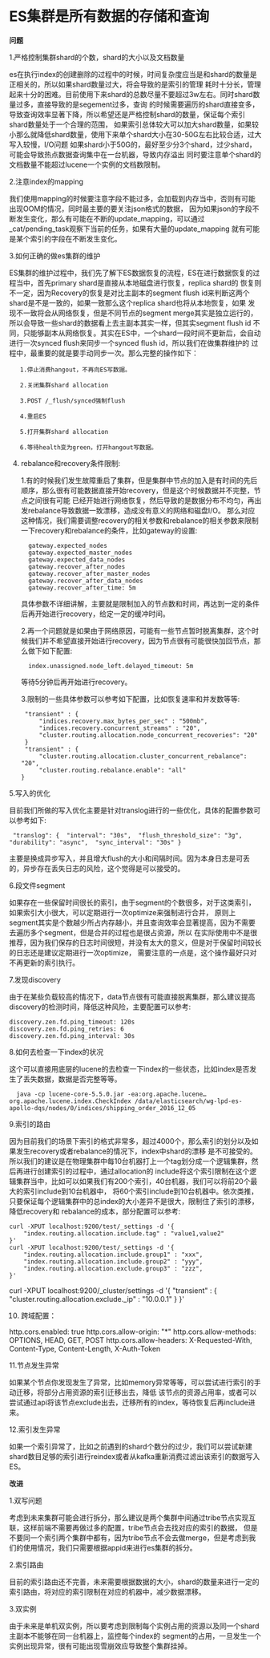 # ES集群是所有数据的存储和查询

**问题**

1.严格控制集群shard的个数，shard的大小以及文档数量

es在执行index的创建删除的过程中的时候，时间复杂度应当是和shard的数量是正相关的，所以如果shard数量过大，将会导致的是索引的管理
耗时十分长，管理起来十分的困难。目前使用下来shard的总数尽量不要超过3w左右。同时shard数量过多，直接导致的是segement过多，查询
的时候需要遍历的shard直接变多，导致查询效率显著下降，所以希望还是严格控制shard的数量，保证每个索引shard数量处于一个合理的范围，
如果索引总体较大可以加大shard数量，如果较小那么就降低shard数量，使用下来单个shard大小在30-50G左右比较合适，过大写入较慢，I/O问题
如果shard小于50G的，最好至少分3个shard，过少shard，可能会导致热点数据查询集中在一台机器，导致内存溢出
同时要注意单个shard的文档数量不能超过lucene一个实例的文档数限制。

2.注意index的mapping

我们使用mapping的时候要注意字段不能过多，会加载到内存当中，否则有可能出现OOM的情况，同时最主要的要关注json格式的数据，
因为如果json的字段不断发生变化，那么有可能在不断的update_mapping，可以通过_cat/pending_task观察下当前的任务，如果有大量的update_mapping
就有可能是某个索引的字段在不断发生变化。

3.如何正确的做es集群的维护

ES集群的维护过程中，我们先了解下ES数据恢复的流程，ES在进行数据恢复的过程当中，首先primary shard是直接从本地磁盘进行恢复，replica shard的
恢复则不一定，因为Recovery的恢复是对比主副本的segment flush id来判断这两个shard是不是一致的，如果一致那么这个replica shard也将从本地恢复，如果
发现不一致将会从网络恢复，但是不同节点的segment merge其实是独立运行的，所以会导致一些shard的数据看上去主副本其实一样，但其实segment flush id
不同，只能够副本从网络恢复。其实在ES中，一个shard一段时间不更新后，会自动进行一次synced flush来同步一个synced flush id，所以我们在做集群维护的
过程中，最重要的就是要手动同步一次。那么完整的操作如下：

       1.停止消费hangout，不再向ES写数据。

       2.关闭集群shard allocation

       3.POST /_flush/synced强制flush

       4.重启ES

       5.打开集群shard allocation

       6.等待health变为green，打开hangout写数据。 

4.  rebalance和recovery条件限制:

    1.有的时候我们发生故障重启了集群，但是集群中节点的加入是有时间的先后顺序，那么很有可能数据直接开始recovery，但是这个时候数据并不完整，节点之间很有可能
       已经开始进行网络恢复，然后导致的是数据分布不均匀，再出发rebalance导致数据一致漂移，造成没有意义的网络和磁盘I/O。
       那么对应这种情况，我们需要调整recovery的相关参数和rebalance的相关参数来限制一下recovery和rebalance的条件，比如gateway的设置:

          gateway.expected_nodes
          gateway.expected_master_nodes
          gateway.expected_data_nodes
          gateway.recover_after_nodes
          gateway.recover_after_master_nodes
          gateway.recover_after_data_nodes
          gateway.recover_after_time: 5m
       具体参数不详细讲解，主要就是限制加入的节点数和时间，再达到一定的条件后再开始进行recovery，给定一定的缓冲时间。

    2.再一个问题就是如果由于网络原因，可能有一些节点暂时脱离集群，这个时候我们并不希望直接开始进行recovery，因为节点很有可能很快加回节点，那么做下如下配置:

          index.unassigned.node_left.delayed_timeout: 5m
       等待5分钟后再开始进行recovery。

    3.限制的一些具体参数可以参考如下配置，比如恢复速率和并发数等等:

         "transient" : {
             "indices.recovery.max_bytes_per_sec" : "500mb",
             "indices.recovery.concurrent_streams" : "20",
             "cluster.routing.allocation.node_concurrent_recoveries": "20"
         }
         "transient" : {
             "cluster.routing.allocation.cluster_concurrent_rebalance": "20",
             "cluster.routing.rebalance.enable": "all"
        }
5.写入的优化

  目前我们所做的写入优化主要是针对translog进行的一些优化，具体的配置参数可以参考如下:

     "translog": {  "interval": "30s",  "flush_threshold_size": "3g",  "durability": "async",  "sync_interval": "30s" }    
主要是换成异步写入，并且增大flush的大小和间隔时间。因为本身日志是可丢的，异步存在丢失日志的风险，这个觉得是可以接受的。

6.段文件segment

如果存在一些保留时间很长的索引，由于segment的个数很多，对于这类索引，如果索引大小很大，可以定期进行一次optimize来强制进行合并，
原则上segment其实是个数越少所占内存越小，并且查询效率会显著提高，因为不需要去遍历多个segment，但是合并的过程也是很占资源，所以
在实际使用中不是很推荐，因为我们保存的日志时间很短，并没有太大的意义，但是对于保留时间较长的日志还是建议定期进行一次optimize，
需要注意的一点是，这个操作最好只对不再更新的索引执行。

7.发现discovery

  由于在某些负载较高的情况下，data节点很有可能直接脱离集群，那么建议提高discovery的检测时间，降低这种风险，主要配置可以参考:

    discovery.zen.fd.ping_timeout: 120s
    discovery.zen.fd.ping_retries: 6
    discovery.zen.fd.ping_interval: 30s

8.如何去检查一下index的状况

  这个可以直接用底层的lucene的去检查一下index的一些状态，比如index是否发生了丢失数据，数据是否完整等等。
```
  java -cp lucene-core-5.5.0.jar -ea:org.apache.lucene… org.apache.lucene.index.CheckIndex /data/elasticsearch/wg-lpd-es-apollo-dqs/nodes/0/indices/shipping_order_2016_12_05
```
9.索引的路由

  因为目前我们的场景下索引的格式非常多，超过4000个，那么索引的划分以及如果发生recovery或者rebalance的情况下，index中shard的漂移
是不可接受的。所以我们的建议是在物理集群中每10台机器打上一个tag划分成一个逻辑集群，然后再进行创建索引的过程中，通过allocation的
include将这个索引限制在这个逻辑集群当中，比如可以如果我们有200个索引，40台机器，我们可以将前20个最大的索引include到10台机器中，
将60个索引include到10台机器中。依次类推，只要保证每个逻辑集群中的总index的大小差异不是很大，限制住了索引的漂移，降低recovery和
rebalance的成本，部分配置可以参考:

    curl -XPUT localhost:9200/test/_settings -d '{
        "index.routing.allocation.include.tag" : "value1,value2"
    }'
    curl -XPUT localhost:9200/test/_settings -d '{
        "index.routing.allocation.include.group1" : "xxx",
        "index.routing.allocation.include.group2" : "yyy",
        "index.routing.allocation.exclude.group3" : "zzz",
    }'
curl -XPUT localhost:9200/_cluster/settings -d '{
      "transient" : {
      "cluster.routing.allocation.exclude._ip" : "10.0.0.1"
   }
   }'

10. 跨域配置：

  http.cors.enabled: true
  http.cors.allow-origin: "*"
  http.cors.allow-methods: OPTIONS, HEAD, GET, POST
  http.cors.allow-headers: X-Requested-With, Content-Type, Content-Length, X-Auth-Token

11.节点发生异常

  如果某个节点你发现发生了异常，比如memory异常等等，可以尝试进行索引的手动迁移，将部分占用资源的索引迁移出去，降低
该节点的资源占用率，或者可以尝试通过api将该节点exclude出去，迁移所有的index，等待恢复后再include进来。

12.索引发生异常

  如果一个索引异常了，比如之前遇到的shard个数分的过少，我们可以尝试新建shard数目足够的索引进行reindex或者从kafka重新消费过滤出该索引的数据写入ES。

**改进**

1.双写问题

  考虑到未来集群可能会进行拆分，那么建议是两个集群中间通过tribe节点实现互联，这样前端不需要再做过多的配置，tribe节点会去找对应的索引的数据，
但是不要同一个索引两个集群中都有，因为tribe节点不会去做merge，但是考虑到我们的使用情况，我们只需要根据appid来进行es集群的拆分。

2.索引路由

  目前的索引路由还不完善，未来需要根据数据的大小，shard的数量来进行一定的索引路由，将对应的索引限制在对应的机器中，减少数据漂移。

3.双实例

  由于未来是单机双实例，所以要考虑到限制每个实例占用的资源以及同一个shard主副本不能够在同一台机器上，监控每个index的
segment的占用，一旦发生一个实例出现异常，很有可能出现雪崩效应导致整个集群挂掉。
